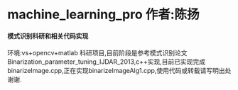 # machine_learning_pro 作者:陈扬

#### 模式识别科研和相关代码实现

环境:vs+opencv+matlab
科研项目,目前阶段是参考模式识别论文Binarization_parameter_tuning_IJDAR_2013,c++实现,目前已实现完成binarizeImage.cpp,正在实现binarizeImageAlg1.cpp,使用代码或转载请写明出处谢谢.
